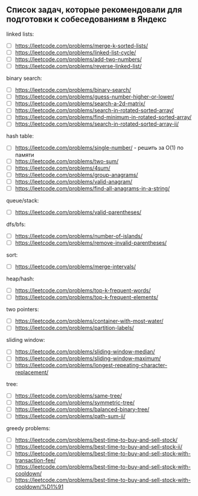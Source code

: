 ## Список задач, которые рекомендовали для подготовки к собеседованиям в Яндекс

linked lists:
- [ ]  https://leetcode.com/problems/merge-k-sorted-lists/
- [ ]  https://leetcode.com/problems/linked-list-cycle/
- [ ]  https://leetcode.com/problems/add-two-numbers/
- [ ]  https://leetcode.com/problems/reverse-linked-list/
 
binary search:
- [ ]  https://leetcode.com/problems/binary-search/
- [ ]  https://leetcode.com/problems/guess-number-higher-or-lower/
- [ ]  https://leetcode.com/problems/search-a-2d-matrix/
- [ ]  https://leetcode.com/problems/search-in-rotated-sorted-array/
- [ ]  https://leetcode.com/problems/find-minimum-in-rotated-sorted-array/
- [ ]  https://leetcode.com/problems/search-in-rotated-sorted-array-ii/
 
hash table:
- [ ] https://leetcode.com/problems/single-number/ - решить за O(1) по памяти
- [ ] https://leetcode.com/problems/two-sum/
- [ ] https://leetcode.com/problems/4sum/
- [ ] https://leetcode.com/problems/group-anagrams/
- [ ] https://leetcode.com/problems/valid-anagram/
- [ ] https://leetcode.com/problems/find-all-anagrams-in-a-string/

queue/stack:
- [ ] https://leetcode.com/problems/valid-parentheses/

dfs/bfs:
- [ ] https://leetcode.com/problems/number-of-islands/
- [ ] https://leetcode.com/problems/remove-invalid-parentheses/
 
sort:
- [ ] https://leetcode.com/problems/merge-intervals/
 
heap/hash:
- [ ] https://leetcode.com/problems/top-k-frequent-words/
- [ ] https://leetcode.com/problems/top-k-frequent-elements/
 
two pointers:
- [ ] https://leetcode.com/problems/container-with-most-water/
- [ ] https://leetcode.com/problems/partition-labels/
 
sliding window:
- [ ] https://leetcode.com/problems/sliding-window-median/
- [ ] https://leetcode.com/problems/sliding-window-maximum/
- [ ] https://leetcode.com/problems/longest-repeating-character-replacement/
 
tree:
- [ ] https://leetcode.com/problems/same-tree/
- [ ] https://leetcode.com/problems/symmetric-tree/
- [ ] https://leetcode.com/problems/balanced-binary-tree/
- [ ] https://leetcode.com/problems/path-sum-ii/
 
greedy problems:
- [ ] https://leetcode.com/problems/best-time-to-buy-and-sell-stock/
- [ ] https://leetcode.com/problems/best-time-to-buy-and-sell-stock-ii/
- [ ] https://leetcode.com/problems/best-time-to-buy-and-sell-stock-with-transaction-fee/
- [ ] https://leetcode.com/problems/best-time-to-buy-and-sell-stock-with-cooldown/ 
- [ ] https://leetcode.com/problems/best-time-to-buy-and-sell-stock-with-cooldown/%D1%91
